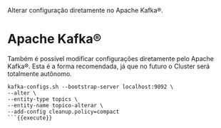 Alterar configuração diretamente no Apache Kafka®.

# Apache Kafka®

Também é possível modificar configurações diretamente pelo Apache Kafka®. Esta é a forma
recomendada, já que no futuro o Cluster será totalmente autônomo.

```
kafka-configs.sh --bootstrap-server localhost:9092 \
--alter \
--entity-type topics \
--entity-name topico-alterar \
--add-config cleanup.policy=compact
```{{execute}}